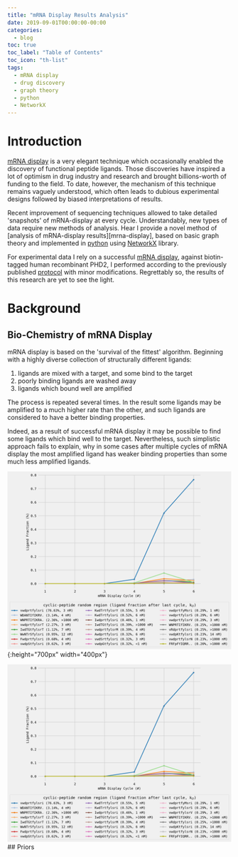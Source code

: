```yaml
---
title: "mRNA Display Results Analysis"
date: 2019-09-01T00:00:00-00:00
categories:
  - blog
toc: true
toc_label: "Table of Contents"
toc_icon: "th-list"
tags:
  - mRNA display
  - drug discovery
  - graph theory
  - python
  - NetworkX
---
```

# Introduction

[mRNA display][szostak-ref] is a very elegant technique which occasionally enabled the discovery of functional peptide ligands. Those discoveries have inspired a lot of optimism in drug industry and research and brought billions-worth of funding to the field. To date, however, the mechanism of this technique remains vaguely understood, which often leads to dubious experimental designs followed by biased interpretations of results.

Recent improvement of sequencing techniques allowed to take detailed 'snapshots' of mRNA-display at every cycle. Understandably, new types of data require new methods of analysis. Hear I provide a novel method of [analysis of mRNA-display results][mrna-display], based on basic graph theory and implemented in [python][python] using [NetworkX][networkx] library.

For experimental data I rely on a successful [mRNA display][mrna-display-data], against biotin-tagged human recombinant PHD2, I performed according to the previously published [protocol][hayashi-ref] with minor modifications. Regrettably so, the results of this research are yet to see the light.

# Background
## Bio-Chemistry of mRNA Display
mRNA display is based on the 'survival of the fittest' algorithm. Beginning with a highly diverse collection of structurally different ligands:
1. ligands are mixed with a target, and some bind to the target
2. poorly binding ligands are washed away 
3. ligands which bound well are amplified

The process is repeated several times. In the result some ligands may be amplified to a much higher rate than the other, and such ligands are considered to have a better binding properties.

Indeed, as a result of successful mRNA display it may be possible to find some ligands which bind well to the target. Nevertheless, such simplistic approach fails to explain, why in some cases after multiple cycles of mRNA display the most amplified ligand has weaker binding properties than some much less amplified ligands.

![result of successful mRNA display](/assets/images/mrna_display_results_by_cycle.png){:height="700px" width="400px"}

<img src="/assets/images/mrna_display_results_by_cycle.png" alt="">
## Priors



[szostak-ref]: https://www.sciencedirect.com/science/article/pii/S1359644613003553
[mrna-display-repo]: https://github.com/nikita-loik/mrna-display
[python]: https://www.python.org/
[networkx]: https://networkx.github.io/
[mrna-display-data]: https://github.com/nikita-loik/mrna-display/tree/master/sample_input
[hayashi-ref]: https://onlinelibrary.wiley.com/doi/abs/10.1002/anie.201108118

<!-- [mrna-display-results-by-cycle]: /assets/images/mrna_display_results_by_cycle.png -->
